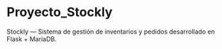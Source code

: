 # Proyecto_Stockly
Stockly — Sistema de gestión de inventarios y pedidos desarrollado en Flask + MariaDB.
